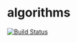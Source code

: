 # algorithms

[![Build Status](https://travis-ci.com/ashinzekene/algorithms.svg?token=NZ9bRAtxPTjYc4NsqPws&branch=master)](https://travis-ci.com/ashinzekene/algorithms)
